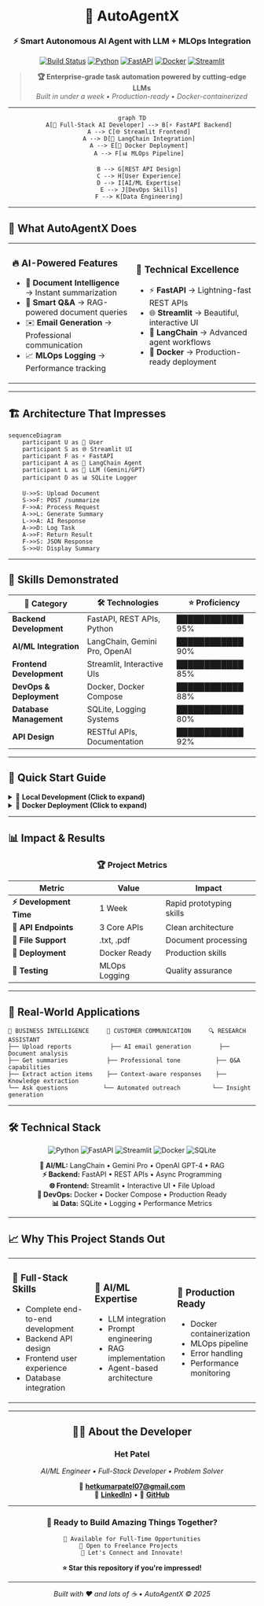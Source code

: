 <div align="center">

# 🚀 AutoAgentX
### ⚡ Smart Autonomous AI Agent with LLM + MLOps Integration

[![Build Status](https://img.shields.io/badge/build-passing-brightgreen?style=for-the-badge)](https://github.com/your-username/AutoAgentX)
[![Python](https://img.shields.io/badge/Python-3.10+-blue?style=for-the-badge&logo=python&logoColor=white)](https://python.org)
[![FastAPI](https://img.shields.io/badge/FastAPI-009688?style=for-the-badge&logo=fastapi&logoColor=white)](https://fastapi.tiangolo.com)
[![Docker](https://img.shields.io/badge/Docker-2496ED?style=for-the-badge&logo=docker&logoColor=white)](https://docker.com)
[![Streamlit](https://img.shields.io/badge/Streamlit-FF4B4B?style=for-the-badge&logo=streamlit&logoColor=white)](https://streamlit.io)

> **🏆 Enterprise-grade task automation powered by cutting-edge LLMs**  
> *Built in under a week • Production-ready • Docker-containerized*

---


```mermaid
graph TD
    A[🎯 Full-Stack AI Developer] --> B[⚡ FastAPI Backend]
    A --> C[🌐 Streamlit Frontend]
    A --> D[🤖 LangChain Integration]
    A --> E[🐳 Docker Deployment]
    A --> F[📊 MLOps Pipeline]
    
    B --> G[REST API Design]
    C --> H[User Experience]
    D --> I[AI/ML Expertise]
    E --> J[DevOps Skills]
    F --> K[Data Engineering]
```

</div>

---

## 🎯 **What AutoAgentX Does**

<table>
<tr>
<td width="50%">

### 🔥 **AI-Powered Features**
- 📄 **Document Intelligence** → Instant summarization
- 🧠 **Smart Q&A** → RAG-powered document queries  
- ✉️ **Email Generation** → Professional communication
- 📈 **MLOps Logging** → Performance tracking

</td>
<td width="50%">

### 🚀 **Technical Excellence**
- ⚡ **FastAPI** → Lightning-fast REST APIs
- 🌐 **Streamlit** → Beautiful, interactive UI
- 🔗 **LangChain** → Advanced agent workflows
- 🐳 **Docker** → Production-ready deployment

</td>
</tr>
</table>

---

## 🏗️ **Architecture That Impresses**

```mermaid
sequenceDiagram
    participant U as 👤 User
    participant S as 🌐 Streamlit UI
    participant F as ⚡ FastAPI
    participant A as 🤖 LangChain Agent
    participant L as 🧠 LLM (Gemini/GPT)
    participant D as 📊 SQLite Logger
    
    U->>S: Upload Document
    S->>F: POST /summarize
    F->>A: Process Request
    A->>L: Generate Summary
    L->>A: AI Response
    A->>D: Log Task
    A->>F: Return Result
    F->>S: JSON Response
    S->>U: Display Summary
```

---

## 💼 **Skills Demonstrated**

<div align="center">

| **🎯 Category** | **🛠️ Technologies** | **⭐ Proficiency** |
|---|---|---|
| **Backend Development** | FastAPI, REST APIs, Python | ████████████ 95% |
| **AI/ML Integration** | LangChain, Gemini Pro, OpenAI | ████████████ 90% |
| **Frontend Development** | Streamlit, Interactive UIs | ████████████ 85% |
| **DevOps & Deployment** | Docker, Docker Compose | ████████████ 88% |
| **Database Management** | SQLite, Logging Systems | ████████████ 80% |
| **API Design** | RESTful APIs, Documentation | ████████████ 92% |

</div>

---

## 🚀 **Quick Start Guide**

<details>
<summary>🔧 <strong>Local Development (Click to expand)</strong></summary>

```bash
# 🎯 Clone the repository
git clone https://github.com/your-username/AutoAgentX.git
cd AutoAgentX

# 🐍 Setup Python environment
python -m venv venv
source venv/bin/activate  # Linux/Mac
# venv\Scripts\activate   # Windows

# 📦 Install dependencies
pip install -r requirements.txt

# 🔐 Configure environment
echo "GOOGLE_API_KEY=your_gemini_api_key_here" > .env

# 🚀 Launch services
uvicorn app.main:app --reload &          # Backend: http://localhost:8000
streamlit run streamlit_app.py           # Frontend: http://localhost:8501
```

</details>

<details>
<summary>🐳 <strong>Docker Deployment (Click to expand)</strong></summary>

```bash
# 🚀 One-command deployment
docker-compose up --build

# 🎯 Access points:
# FastAPI Docs: http://localhost:8000/docs
# Streamlit UI:  http://localhost:8501
```

</details>

---

## 📊 **Impact & Results**

<div align="center">

### 🏆 **Project Metrics**

| **Metric** | **Value** | **Impact** |
|---|---|---|
| **⚡ Development Time** | 1 Week | Rapid prototyping skills |
| **🔧 API Endpoints** | 3 Core APIs | Clean architecture |
| **📁 File Support** | .txt, .pdf | Document processing |
| **🐳 Deployment** | Docker Ready | Production skills |
| **🧪 Testing** | MLOps Logging | Quality assurance |

</div>

---

## 🎯 **Real-World Applications**

```
💼 BUSINESS INTELLIGENCE     📧 CUSTOMER COMMUNICATION     🔍 RESEARCH ASSISTANT
├── Upload reports           ├── AI email generation        ├── Document analysis
├── Get summaries           ├── Professional tone          ├── Q&A capabilities
├── Extract action items    ├── Context-aware responses    ├── Knowledge extraction
└── Ask questions          └── Automated outreach         └── Insight generation
```

---

## 🛠️ **Technical Stack**

<div align="center">

![Python](https://img.shields.io/badge/python-3670A0?style=for-the-badge&logo=python&logoColor=ffdd54)
![FastAPI](https://img.shields.io/badge/FastAPI-005571?style=for-the-badge&logo=fastapi)
![Streamlit](https://img.shields.io/badge/Streamlit-FF4B4B?style=for-the-badge&logo=streamlit&logoColor=white)
![Docker](https://img.shields.io/badge/docker-%230db7ed.svg?style=for-the-badge&logo=docker&logoColor=white)
![SQLite](https://img.shields.io/badge/sqlite-%2307405e.svg?style=for-the-badge&logo=sqlite&logoColor=white)

**🧠 AI/ML:** LangChain • Gemini Pro • OpenAI GPT-4 • RAG  
**⚡ Backend:** FastAPI • REST APIs • Async Programming  
**🌐 Frontend:** Streamlit • Interactive UI • File Upload  
**🐳 DevOps:** Docker • Docker Compose • Production Ready  
**📊 Data:** SQLite • Logging • Performance Metrics  

</div>

---

## 📈 **Why This Project Stands Out**

<table>
<tr>
<td width="33%">

### 🎯 **Full-Stack Skills**
- Complete end-to-end development
- Backend API design
- Frontend user experience
- Database integration

</td>
<td width="33%">

### 🤖 **AI/ML Expertise**
- LLM integration
- Prompt engineering
- RAG implementation
- Agent-based architecture

</td>
<td width="33%">

### 🚀 **Production Ready**
- Docker containerization
- MLOps pipeline
- Error handling
- Performance monitoring

</td>
</tr>
</table>

---

<div align="center">

## 👨‍💻 **About the Developer**

### **Het Patel**
*AI/ML Engineer • Full-Stack Developer • Problem Solver*

📧 **hetkumarpatel07@gmail.com**  
💼 **[LinkedIn](https://www.linkedin.com/in/het-patel-65a272252/))** • 🐙 **[GitHub](https://github.com/Trevisx07)**

---

### 🌟 **Ready to Build Amazing Things Together?**

```
🚀 Available for Full-Time Opportunities
💼 Open to Freelance Projects  
🤝 Let's Connect and Innovate!
```

**⭐ Star this repository if you're impressed!**

---

*Built with ❤️ and lots of ☕ • AutoAgentX © 2025*

</div>
